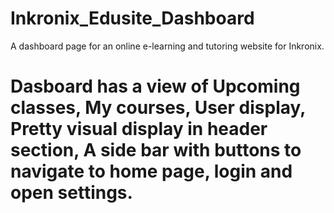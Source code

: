 # Inkronix_Edusite_Dashboard
A dashboard page for an online e-learning and tutoring website for Inkronix.
# Dasboard has a view of Upcoming classes, My courses, User display, Pretty visual display in header section, A side bar with buttons to navigate to home page, login and open settings.
